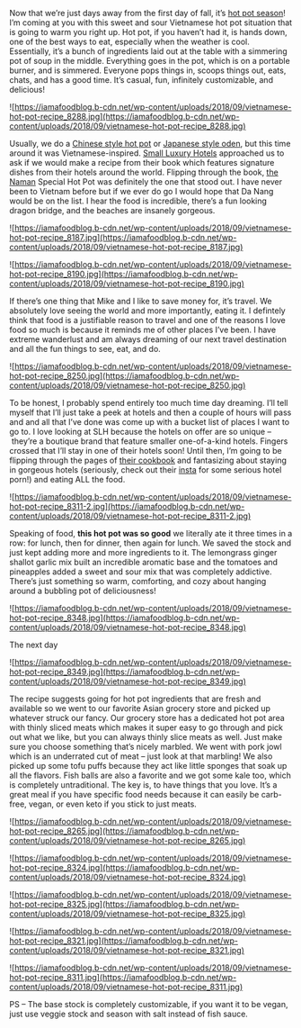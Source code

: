Now that we’re just days away from the first day of fall, it’s [hot pot season](https://iamafoodblog.com/how-to-make-chinese-hot-pot-at-home/)! I’m coming at you with this sweet and sour Vietnamese hot pot situation that is going to warm you right up. Hot pot, if you haven’t had it, is hands down, one of the best ways to eat, especially when the weather is cool. Essentially, it’s a bunch of ingredients laid out at the table with a simmering pot of soup in the middle. Everything goes in the pot, which is on a portable burner, and is simmered. Everyone pops things in, scoops things out, eats, chats, and has a good time. It’s casual, fun, infinitely customizable, and delicious!

![https://iamafoodblog.b-cdn.net/wp-content/uploads/2018/09/vietnamese-hot-pot-recipe_8288.jpg](https://iamafoodblog.b-cdn.net/wp-content/uploads/2018/09/vietnamese-hot-pot-recipe_8288.jpg)

Usually, we do a [Chinese style hot pot](https://iamafoodblog.com/how-to-make-chinese-hot-pot-at-home/) or [Japanese style oden](https://iamafoodblog.com/how-to-make-oden-at-home/), but this time around it was Vietnamese-inspired. [Small Luxury Hotels](https://www.slh.com/) approached us to ask if we would make a recipe from their book which features signature dishes from their hotels around the world. Flipping through the book, [the Naman](https://www.slh.com/hotels/naman-retreat/) Special Hot Pot was definitely the one that stood out. I have never been to Vietnam before but if we ever do go I would hope that Da Nang would be on the list. I hear the food is incredible, there’s a fun looking dragon bridge, and the beaches are insanely gorgeous.

![https://iamafoodblog.b-cdn.net/wp-content/uploads/2018/09/vietnamese-hot-pot-recipe_8187.jpg](https://iamafoodblog.b-cdn.net/wp-content/uploads/2018/09/vietnamese-hot-pot-recipe_8187.jpg)

![https://iamafoodblog.b-cdn.net/wp-content/uploads/2018/09/vietnamese-hot-pot-recipe_8190.jpg](https://iamafoodblog.b-cdn.net/wp-content/uploads/2018/09/vietnamese-hot-pot-recipe_8190.jpg)

If there’s one thing that Mike and I like to save money for, it’s travel. We absolutely love seeing the world and more importantly, eating it. I defintely think that food is a justifiable reason to travel and one of the reasons I love food so much is because it reminds me of other places I’ve been. I have extreme wanderlust and am always dreaming of our next travel destination and all the fun things to see, eat, and do.

![https://iamafoodblog.b-cdn.net/wp-content/uploads/2018/09/vietnamese-hot-pot-recipe_8250.jpg](https://iamafoodblog.b-cdn.net/wp-content/uploads/2018/09/vietnamese-hot-pot-recipe_8250.jpg)

To be honest, I probably spend entirely too much time day dreaming. I’ll tell myself that I’ll just take a peek at hotels and then a couple of hours will pass and and all that I’ve done was come up with a bucket list of places I want to go to. I love looking at SLH because the hotels on offer are so unique – they’re a boutique brand that feature smaller one-of-a-kind hotels. Fingers crossed that I’ll stay in one of their hotels soon! Until then, I’m going to be flipping through the pages of [their cookbook](https://slhcookbook.com/product/the-small-luxury-cookbook-volume-3-main-courses-2018/) and fantasizing about staying in gorgeous hotels (seriously, check out their [insta](https://www.instagram.com/SmallLuxuryHotels/) for some serious hotel porn!) and eating ALL the food.

![https://iamafoodblog.b-cdn.net/wp-content/uploads/2018/09/vietnamese-hot-pot-recipe_8311-2.jpg](https://iamafoodblog.b-cdn.net/wp-content/uploads/2018/09/vietnamese-hot-pot-recipe_8311-2.jpg)

Speaking of food, **this hot pot was so good** we literally ate it three times in a row: for lunch, then for dinner, then again for lunch. We saved the stock and just kept adding more and more ingredients to it. The lemongrass ginger shallot garlic mix built an incredible aromatic base and the tomatoes and pineapples added a sweet and sour mix that was completely addictive. There’s just something so warm, comforting, and cozy about hanging around a bubbling pot of deliciousness!

![https://iamafoodblog.b-cdn.net/wp-content/uploads/2018/09/vietnamese-hot-pot-recipe_8348.jpg](https://iamafoodblog.b-cdn.net/wp-content/uploads/2018/09/vietnamese-hot-pot-recipe_8348.jpg)

The next day

![https://iamafoodblog.b-cdn.net/wp-content/uploads/2018/09/vietnamese-hot-pot-recipe_8349.jpg](https://iamafoodblog.b-cdn.net/wp-content/uploads/2018/09/vietnamese-hot-pot-recipe_8349.jpg)

The recipe suggests going for hot pot ingredients that are fresh and available so we went to our favorite Asian grocery store and picked up whatever struck our fancy. Our grocery store has a dedicated hot pot area with thinly sliced meats which makes it super easy to go through and pick out what we like, but you can always thinly slice meats as well. Just make sure you choose something that’s nicely marbled. We went with pork jowl which is an underrated cut of meat – just look at that marbling! We also picked up some tofu puffs because they act like little sponges that soak up all the flavors. Fish balls are also a favorite and we got some kale too, which is completely untraditional. The key is, to have things that you love. It’s a great meal if you have specific food needs because it can easily be carb-free, vegan, or even keto if you stick to just meats.

![https://iamafoodblog.b-cdn.net/wp-content/uploads/2018/09/vietnamese-hot-pot-recipe_8265.jpg](https://iamafoodblog.b-cdn.net/wp-content/uploads/2018/09/vietnamese-hot-pot-recipe_8265.jpg)

![https://iamafoodblog.b-cdn.net/wp-content/uploads/2018/09/vietnamese-hot-pot-recipe_8324.jpg](https://iamafoodblog.b-cdn.net/wp-content/uploads/2018/09/vietnamese-hot-pot-recipe_8324.jpg)

![https://iamafoodblog.b-cdn.net/wp-content/uploads/2018/09/vietnamese-hot-pot-recipe_8325.jpg](https://iamafoodblog.b-cdn.net/wp-content/uploads/2018/09/vietnamese-hot-pot-recipe_8325.jpg)

![https://iamafoodblog.b-cdn.net/wp-content/uploads/2018/09/vietnamese-hot-pot-recipe_8321.jpg](https://iamafoodblog.b-cdn.net/wp-content/uploads/2018/09/vietnamese-hot-pot-recipe_8321.jpg)

![https://iamafoodblog.b-cdn.net/wp-content/uploads/2018/09/vietnamese-hot-pot-recipe_8311.jpg](https://iamafoodblog.b-cdn.net/wp-content/uploads/2018/09/vietnamese-hot-pot-recipe_8311.jpg)

PS – The base stock is completely customizable, if you want it to be vegan, just use veggie stock and season with salt instead of fish sauce.
